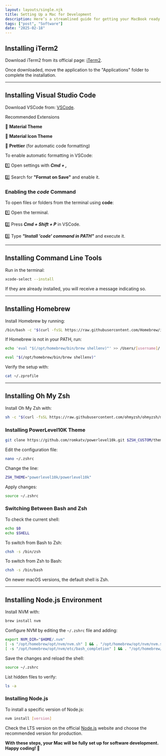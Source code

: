 ```yaml
---
layout: layouts/single.njk
title: Setting Up a Mac for Development
description: Here’s a streamlined guide for getting your MacBook ready for development.
tags: ["post", "Software"]
date: "2025-02-18"
---
```


## Installing iTerm2

Download iTerm2 from its official page: [iTerm2](https://iterm2.com/downloads.html).

Once downloaded, move the application to the "Applications" folder to complete the installation.

---

## Installing Visual Studio Code

Download VSCode from: [VSCode](https://code.visualstudio.com/).

Recommended Extensions

🔹 **Material Theme**

🔹 **Material Icon Theme**

🔹 **Prettier** (for automatic code formatting)

To enable automatic formatting in VSCode:

1️⃣ Open settings with **_Cmd + ,_**

2️⃣ Search for **"Format on Save"** and enable it.

### Enabling the **_code_** Command

To open files or folders from the terminal using **code**:

1️⃣ Open the terminal.

2️⃣ Press **_Cmd + Shift + P_** in VSCode.

3️⃣ Type **_"Install 'code' command in PATH"_** and execute it.

---

## Installing Command Line Tools

Run in the terminal:

```bash
xcode-select --install
```

If they are already installed, you will receive a message indicating so.

---

## Installing Homebrew

Install Homebrew by running:

```bash
/bin/bash -c "$(curl -fsSL https://raw.githubusercontent.com/Homebrew/install/HEAD/install.sh)"
```

If Homebrew is not in your PATH, run:

```bash
echo 'eval "$(/opt/homebrew/bin/brew shellenv)"' >> /Users/[username]/.zprofile
```

```bash
eval "$(/opt/homebrew/bin/brew shellenv)"
```

Verify the setup with:

```bash
cat ~/.zprofile
```

---

## Installing Oh My Zsh

Install Oh My Zsh with:

```bash
sh -c "$(curl -fsSL https://raw.githubusercontent.com/ohmyzsh/ohmyzsh/master/tools/install.sh)"
```

### Installing PowerLevel10K Theme

```bash
git clone https://github.com/romkatv/powerlevel10k.git $ZSH_CUSTOM/themes/powerlevel10k
```

Edit the configuration file:

```bash
nano ~/.zshrc
```

Change the line:

```bash
ZSH_THEME="powerlevel10k/powerlevel10k"
```

Apply changes:

```bash
source ~/.zshrc
```

### Switching Between Bash and Zsh

To check the current shell:

```bash
echo $0
echo $SHELL
```

To switch from Bash to Zsh:

```bash
chsh -s /bin/zsh
```

To switch from Zsh to Bash:

```bash
chsh -s /bin/bash
```

On newer macOS versions, the default shell is Zsh.

---

## Installing Node.js Environment

Install NVM with:

```bash
brew install nvm
```

Configure NVM by editing the `~/.zshrc` file and adding:

```bash
export NVM_DIR="$HOME/.nvm"
[ -s "/opt/homebrew/opt/nvm/nvm.sh" ] && . "/opt/homebrew/opt/nvm/nvm.sh"
[ -s "/opt/homebrew/opt/nvm/etc/bash_completion" ] && . "/opt/homebrew/opt/nvm/etc/bash_completion"
```

Save the changes and reload the shell:

```bash
source ~/.zshrc
```

List hidden files to verify:

```bash
ls -a
```

### Installing Node.js

To install a specific version of Node.js:

```bash
nvm install [version]
```

Check the LTS version on the official [Node.js](https://nodejs.org/en/download) website and choose the recommended version for production.

**With these steps, your Mac will be fully set up for software development. Happy coding! 🙌**

